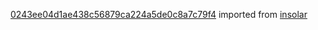 [0243ee04d1ae438c56879ca224a5de0c8a7c79f4](https://github.com/insolar/insolar/commit/0243ee04d1ae438c56879ca224a5de0c8a7c79f4) imported from [insolar](https://github.com/insolar/insolar)
